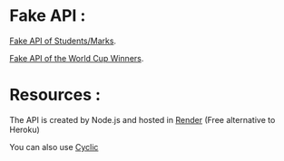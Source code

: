 # Fake API :

[Fake API of Students/Marks](https://fake-api-ip4o.onrender.com/api/students).

[Fake API of the World Cup Winners](https://fake-api-ip4o.onrender.com/api/worldCupWinners).


# Resources : 

The API is created by Node.js and hosted in [Render](https://render.com/) (Free alternative to Heroku)

You can also use [Cyclic](https://www.cyclic.sh/)
